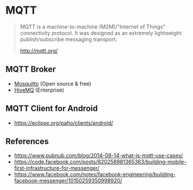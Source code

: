 # MQTT

> MQTT is a machine-to-machine (M2M)/"Internet of Things" connectivity protocol. It was designed as an extremely lightweight publish/subscribe messaging transport.
> 
> http://mqtt.org/

 
## MQTT Broker
- [Mosquitto](https://mosquitto.org/) (Open source & free)
- [HiveMQ](http://www.hivemq.com/) (Enterprise)


## MQTT Client for Android
- https://eclipse.org/paho/clients/android/

## References

- https://www.pubnub.com/blog/2014-08-14-what-is-mqtt-use-cases/
- https://code.facebook.com/posts/820258981365363/building-mobile-first-infrastructure-for-messenger/
- https://www.facebook.com/notes/facebook-engineering/building-facebook-messenger/10150259350998920/